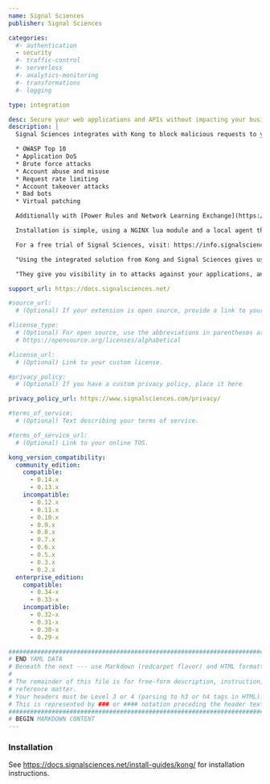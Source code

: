 ```yaml
---
name: Signal Sciences
publisher: Signal Sciences

categories:
  #- authentication
  - security
  #- traffic-control
  #- serverless
  #- analytics-monitoring
  #- transformations
  #- logging

type: integration

desc: Secure your web applications and APIs without impacting your business
description: |
  Signal Sciences integrates with Kong to block malicious requests to your APIs including SQLi, XSS, and more. Kong’s fast, autoscaling API gateway provides a powerful and secure enterprise-class platform to front web traffic, where Signal Sciences focuses on Layer 7 application security for that traffic. Without writing or tuning regex signatures, Signal Sciences provides immediate protection over the following:

  * OWASP Top 10
  * Application DoS
  * Brute force attacks
  * Account abuse and misuse
  * Request rate limiting
  * Account takeover attacks
  * Bad bots
  * Virtual patching

  Additionally with [Power Rules and Network Learning Exchange](https://labs.signalsciences.com/product-launch-2018-power-rules-and-network-learning-exchange), Signal Sciences provides protections beyond what WAFs have traditionally been able to provide.

  Installation is simple, using a NGINX lua module and a local agent that feed data into Signal Sciences Cloud Engine.

  For a free trial of Signal Sciences, visit: https://info.signalsciences.com/request-a-trial-kong-signal-sciences-0

  "Using the integrated solution from Kong and Signal Sciences gives us the support we need across all applications, including serverless applications, regardless of how or where they are deployed,” said Jonathan Agha, VP Information Security at WeWork. “With Kong and Signal Sciences, we get greater visibility and architectural flexibility than we have had in the past, without sacrificing performance."

  "They give you visibility in to attacks against your applications, and even auto-blocking a bunch of them without that turning into a cascading horror-show." - Patrick Gray, Risky Biz Producer

support_url: https://docs.signalsciences.net/

#source_url:
  # (Optional) If your extension is open source, provide a link to your code.

#license_type:
  # (Optional) For open source, use the abbreviations in parentheses at:
  # https://opensource.org/licenses/alphabetical

#license_url:
  # (Optional) Link to your custom license.

#privacy_policy:
  # (Optional) If you have a custom privacy policy, place it here

privacy_policy_url: https://www.signalsciences.com/privacy/

#terms_of_service:
  # (Optional) Text describing your terms of service.

#terms_of_service_url:
  # (Optional) Link to your online TOS.

kong_version_compatibility:
  community_edition:
    compatible:
      - 0.14.x
      - 0.13.x
    incompatible:
      - 0.12.x
      - 0.11.x
      - 0.10.x
      - 0.9.x
      - 0.8.x
      - 0.7.x
      - 0.6.x
      - 0.5.x
      - 0.3.x
      - 0.2.x
  enterprise_edition:
    compatible:
      - 0.34-x
      - 0.33-x
    incompatible:
      - 0.32-x
      - 0.31-x
      - 0.30-x
      - 0.29-x

###############################################################################
# END YAML DATA
# Beneath the next --- use Markdown (redcarpet flavor) and HTML formatting only.
#
# The remainder of this file is for free-form description, instruction, and
# reference matter.
# Your headers must be Level 3 or 4 (parsing to h3 or h4 tags in HTML).
# This is represented by ### or #### notation preceding the header text.
###############################################################################
# BEGIN MARKDOWN CONTENT
---
```


### Installation

See https://docs.signalsciences.net/install-guides/kong/ for installation instructions.
